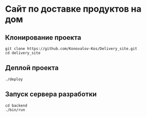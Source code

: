 # Сайт по доставке продуктов на дом

## Клонирование проекта

    git clone https://github.com/Konovalov-Kos/Delivery_site.git
    cd delivery_site

## Деплой проекта

    ./deploy

## Запуск сервера разработки

    cd backend
    ./bin/run
